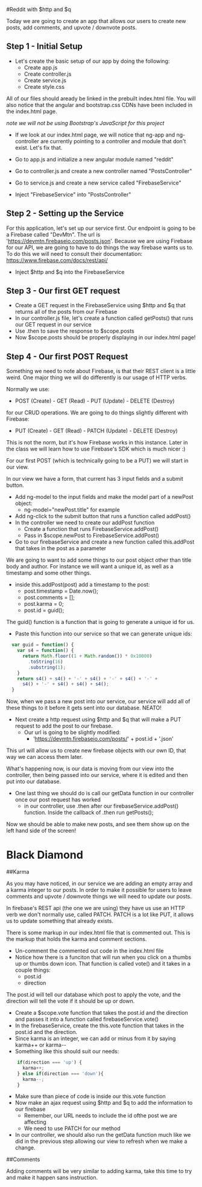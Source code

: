 #Reddit with $http and $q

Today we are going to create an app that allows our users to create new posts, add comments, and upvote / downvote posts.

## Step 1 - Initial Setup

- Let's create the basic setup of our app by doing the following:
  - Create app.js
  - Create controller.js
  - Create service.js
  - Create style.css

All of our files should aready be linked in the prebuilt index.html file. You will also notice that the angular and bootstrap.css CDNs have been included in the index.html page.

*note we will not be using Bootstrap's JavaScript for this project*

- If we look at our index.html page, we will notice that ng-app and ng-controller are currently pointing to a controller and module that don't exist. Let's fix that.

- Go to app.js and initialize a new angular module named "reddit"
- Go to controller.js and create a new controller named "PostsController"
- Go to service.js and create a new service called "FirebaseService"
- Inject "FirebaseService" into "PostsController"

## Step 2 - Setting up the Service

For this application, let's set up our service first. Our endpoint is going to be a Firebase called "DevMtn". The url is 'https://devmtn.firebaseio.com/posts.json'. Because we are using Firebase for our API, we are going to have to do things the way firebase wants us to. To do this we will need to consult their documentation: https://www.firebase.com/docs/rest/api/

- Inject $http and $q into the FirebaseService

## Step 3 - Our first GET request

- Create a GET request in the FirebaseService using $http and $q that returns all of the posts from our Firebase
- In our controller.js file, let's create a function called getPosts() that runs our GET request in our service
- Use .then to save the response to $scope.posts
- Now $scope.posts should be properly displaying in our index.html page!

## Step 4 - Our first POST Request

Something we need to note about Firebase, is that their REST client is a little weird. One major thing we will do differently is our usage of HTTP verbs. 

Normally we use:
- POST (Create) - GET (Read) - PUT (Update) - DELETE (Destroy) 

for our CRUD operations. We are going to do things slightly different with Firebase:
- PUT (Create) - GET (Read) - PATCH (Update) - DELETE (Destroy)

This is not the norm, but it's how Firebase works in this instance. Later in the class we will learn how to use Firebase's SDK which is much nicer :) 

For our first POST (which is technically going to be a PUT) we will start in our view.

In our view we have a form, that current has 3 input fields and a submit button.

- Add ng-model to the input fields and make the model part of a newPost object:
  - ng-model="newPost.title" for example
- Add ng-click to the submit button that runs a function called addPost()
- In the controller we need to create our addPost function
  - Create a function that runs FirebaseService.addPost()
  - Pass in $scope.newPost to FirebaseService.addPost()
- Go to our firebaseService and create a new function called this.addPost that takes in the post as a parameter

We are going to want to add some things to our post object other than title body and author. For instance we will want a unique id, as well as a timestamp and some other things.

- inside this.addPost(post) add a timestamp to the post:
  - post.timestamp = Date.now();
  - post.comments = [];
  - post.karma = 0;
  - post.id = guid();

The guid() function is a function that is going to generate a unique id for us.

- Paste this function into our service so that we can generate unique ids:

```` javascript
  var guid = function() {
    var s4 = function() {
      return Math.floor((1 + Math.random()) * 0x10000)
        .toString(16)
        .substring(1);
    }
    return s4() + s4() + '-' + s4() + '-' + s4() + '-' +
      s4() + '-' + s4() + s4() + s4();
  }
````

Now, when we pass a new post into our service, our service will add all of these things to it before it gets sent into our database. NEATO!

- Next create a http request using $http and $q that will make a PUT request to add the post to our firebase.
  - Our url is going to be slightly modified:
    - 'https://devmtn.firebaseio.com/posts/' + post.id + '.json'

This url will allow us to create new firebase objects with our own ID, that way we can access them later.

What's happening now, is our data is moving from our view into the controller, then being passed into our service, where it is edited and then put into our database.

- One last thing we should do is call our getData function in our controller once our post request has worked
  - in our controller, use .then after our firebaseService.addPost() function. Inside the callback of .then run getPosts();


Now we should be able to make new posts, and see them show up on the left hand side of the screen!



# Black Diamond


##Karma

As you may have noticed, in our service we are adding an empty array and a karma integer to our posts. In order to make it possible for users to leave comments and upvote / downvote things we will need to update our posts.

In firebase's REST api (the one we are using) they have us use an HTTP verb we don't normally use, called PATCH. PATCH is a lot like PUT, it allows us to update something that already exists.

There is some markup in our index.html file that is commented out. This is the markup that holds the karma and comment sections. 

- Un-comment the commented out code in the index.html file
- Notice how there is a funciton that will run when you click on a thumbs up or thumbs down icon. That function is called vote() and it takes in a couple things:
  - post.id
  - direction

The post.id will tell our database which post to apply the vote, and the direction will tell the vote if it should be up or down.

- Create a $scope.vote function that takes the post.id and the direction and passes it into a function called firebaseService.vote()
- In the firebaseService, create the this.vote function that takes in the post.id and the direction.
- Since karma is an integer, we can add or minus from it by saying karma++ or karma--
- Something like this should suit our needs:

```` javascript
    if(direction === 'up') {
      karma++;
    } else if(direction === 'down'){
      karma--;
    }
````

- Make sure than piece of code is inside our this.vote function
- Now make an ajax request using $http and $q to add the information to our firebase
  - Remember, our URL needs to include the id ofthe post we are affecting
  - We need to use PATCH for our method
- In our controller, we should also run the getData function much like we did in the previous step allowing our view to refresh when we make a change.

##Comments

Adding comments will be very similar to adding karma, take this time to try and make it happen sans instruction.
